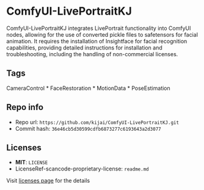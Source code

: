# ComfyUI-LivePortraitKJ
ComfyUI-LivePortraitKJ integrates LivePortrait functionality into ComfyUI nodes, allowing for the use of converted pickle files to safetensors for facial animation. It requires the installation of Insightface for facial recognition capabilities, providing detailed instructions for installation and troubleshooting, including the handling of non-commercial licenses.

## Tags
CameraControl * FaceRestoration * MotionData * PoseEstimation

## Repo info
- Repo url: `https://github.com/kijai/ComfyUI-LivePortraitKJ.git`
- Commit hash: `36e46cb5d30599cdfb6873277c6193643a2d3077`

## Licenses
- **MIT**: `LICENSE`
- LicenseRef-scancode-proprietary-license: `readme.md`

Visit [licenses page](licenses.md) for the details
